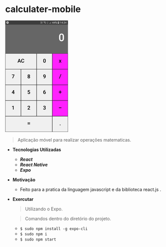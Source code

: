 # calculater-mobile

<img src="https://github.com/brufelix/calculater-mobile/blob/master/image-calculater/calculater.jpeg" width=200/>

> Aplicação móvel para realizar operações matematicas.

- **Tecnologias Utilizadas**
  - **_React_**
  - **_React Native_**
  - **_Expo_**
- **Motivação**
  - Feito para a pratica da linguagem javascript e da biblioteca react.js .
- **Exercutar**
  
  > Utilizando o Expo.
  
  > Comandos dentro do diretório do projeto.
  
  - `$ sudo npm install -g expo-cli`
  - `$ sudo npm i`
  - `$ sudo npm start`
